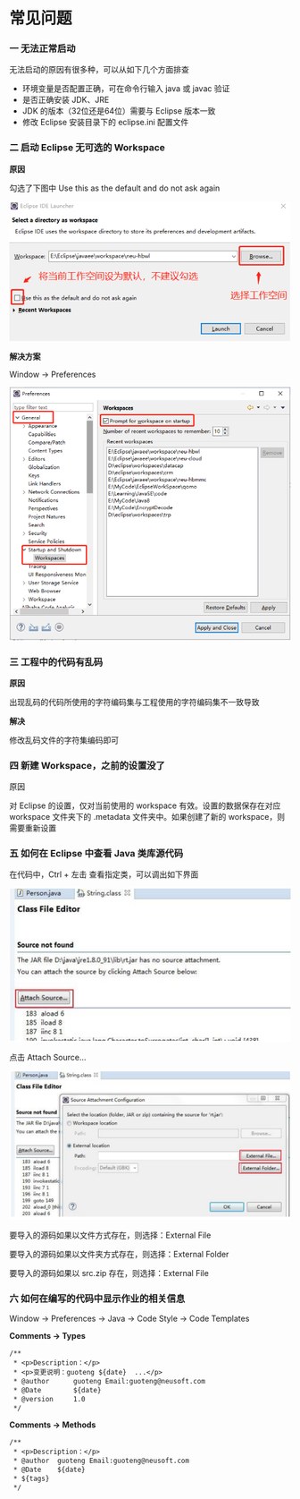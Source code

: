 # 常见问题

### 一 无法正常启动

无法启动的原因有很多种，可以从如下几个方面排查

* 环境变量是否配置正确，可在命令行输入 java 或 javac 验证
* 是否正确安装 JDK、JRE
* JDK 的版本（32位还是64位）需要与 Eclipse 版本一致
* 修改 Eclipse 安装目录下的 eclipse.ini 配置文件

### 二 启动 Eclipse 无可选的 Workspace

**原因**

勾选了下图中 Use this as the default and do not ask again

<img src="img/SelectWorkSpace.png" style="zoom:80%;" />

**解决方案**

Window -> Preferences

<img src="img/SelectWorkSpace02.png" style="zoom:80%;" />

### 三 工程中的代码有乱码

**原因**

出现乱码的代码所使用的字符编码集与工程使用的字符编码集不一致导致

**解决**

修改乱码文件的字符集编码即可

### 四 新建 Workspace，之前的设置没了

原因

对 Eclipse 的设置，仅对当前使用的 workspace 有效。设置的数据保存在对应 workspace 文件夹下的  .metadata 文件夹中。如果创建了新的 workspace，则需要重新设置

### 五 如何在 Eclipse 中查看 Java 类库源代码

在代码中，Ctrl + 左击 查看指定类，可以调出如下界面

![](img/AttachSource01.png)

点击 Attach Source...

![](img/AttachSource02.png)

要导入的源码如果以文件方式存在，则选择：External File

要导入的源码如果以文件夹方式存在，则选择：External Folder

要导入的源码如果以 src.zip 存在，则选择：External File

### 六 如何在编写的代码中显示作业的相关信息

Window -> Preferences -> Java -> Code Style -> Code Templates

**Comments -> Types**

````
/**
 * <p>Description：</p>
 * <p>变更说明：guoteng ${date}  ...</p>
 * @author 		guoteng	Email:guoteng@neusoft.com
 * @Date 		${date}
 * @version		1.0
 */
````

**Comments -> Methods**

````
/**
 * <p>Description：</p>
 * @author	guoteng	Email:guoteng@neusoft.com
 * @Date	${date}
 * ${tags}
 */
````

